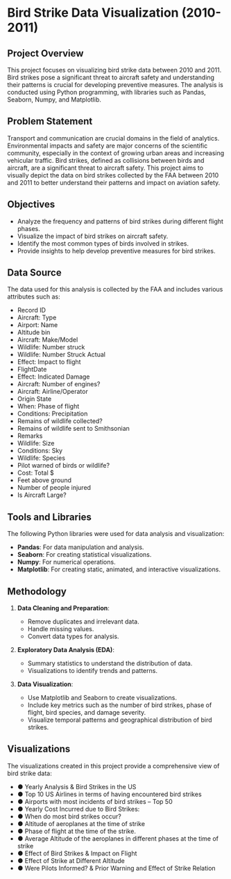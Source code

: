 # Bird Strike Data Visualization (2010-2011)

## Project Overview

This project focuses on visualizing bird strike data between 2010 and 2011. Bird strikes pose a significant threat to aircraft safety and understanding their patterns is crucial for developing preventive measures. The analysis is conducted using Python programming, with libraries such as Pandas, Seaborn, Numpy, and Matplotlib.

## Problem Statement

Transport and communication are crucial domains in the field of analytics. Environmental impacts and safety are major concerns of the scientific community, especially in the context of growing urban areas and increasing vehicular traffic. Bird strikes, defined as collisions between birds and aircraft, are a significant threat to aircraft safety. This project aims to visually depict the data on bird strikes collected by the FAA between 2010 and 2011 to better understand their patterns and impact on aviation safety.

## Objectives

* Analyze the frequency and patterns of bird strikes during different flight phases.
* Visualize the impact of bird strikes on aircraft safety.
* Identify the most common types of birds involved in strikes.
* Provide insights to help develop preventive measures for bird strikes.

## Data Source

The data used for this analysis is collected by the FAA and includes various attributes such as:
* Record ID                                  
* Aircraft: Type                          
* Airport: Name                             
* Altitude bin                              
* Aircraft: Make/Model                      
* Wildlife: Number struck                   
* Wildlife: Number Struck Actual            
* Effect: Impact to flight                 
* FlightDate                                
* Effect: Indicated Damage                  
* Aircraft: Number of engines?              
* Aircraft: Airline/Operator                
* Origin State                              
* When: Phase of flight                     
* Conditions: Precipitation                 
* Remains of wildlife collected?              
* Remains of wildlife sent to Smithsonian     
* Remarks                                    
* Wildlife: Size                            
* Conditions: Sky                           
* Wildlife: Species                          
* Pilot warned of birds or wildlife?       
* Cost: Total $                             
* Feet above ground                         
* Number of people injured                    
* Is Aircraft Large?                        


## Tools and Libraries

The following Python libraries were used for data analysis and visualization:

* **Pandas**: For data manipulation and analysis.
* **Seaborn**: For creating statistical visualizations.
* **Numpy**: For numerical operations.
* **Matplotlib**: For creating static, animated, and interactive visualizations.

## Methodology

1. **Data Cleaning and Preparation**:
   - Remove duplicates and irrelevant data.
   - Handle missing values.
   - Convert data types for analysis.

2. **Exploratory Data Analysis (EDA)**:
   - Summary statistics to understand the distribution of data.
   - Visualizations to identify trends and patterns.

3. **Data Visualization**:
   - Use Matplotlib and Seaborn to create visualizations.
   - Include key metrics such as the number of bird strikes, phase of flight, bird species, and damage severity.
   - Visualize temporal patterns and geographical distribution of bird strikes.
  
## Visualizations

The visualizations created in this project provide a comprehensive view of bird strike data:
 * ● Yearly Analysis & Bird Strikes in the US
 * ● Top 10 US Airlines in terms of having encountered bird strikes
 * ● Airports with most incidents of bird strikes – Top 50
 * ● Yearly Cost Incurred due to Bird Strikes:
 * ● When do most bird strikes occur?
 * ● Altitude of aeroplanes at the time of strike
 * ● Phase of flight at the time of the strike.
 * ● Average Altitude of the aeroplanes in different phases at the time of strike
 * ● Effect of Bird Strikes & Impact on Flight
 * ● Effect of Strike at Different Altitude
 * ● Were Pilots Informed? & Prior Warning and Effect of Strike Relation
